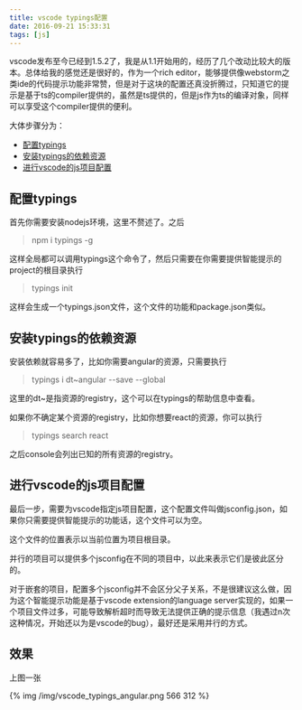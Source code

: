 ```yaml
---
title: vscode typings配置
date: 2016-09-21 15:33:31
tags: [js]
---
```

vscode发布至今已经到1.5.2了，我是从1.1开始用的，经历了几个改动比较大的版本。总体给我的感觉还是很好的，作为一个rich editor，能够提供像webstorm之类ide的代码提示功能非常赞，但是对于这块的配置还真没折腾过，只知道它的提示是基于ts的compiler提供的，虽然是ts提供的，但是js作为ts的编译对象，同样可以享受这个compiler提供的便利。

<!--more-->

大体步骤分为：
* [配置typings](#进行vscode的js项目配置) 
* [安装typings的依赖资源](#安装typings的依赖资源)
* [进行vscode的js项目配置](#进行vscode的js项目配置)

## 配置typings

首先你需要安装nodejs环境，这里不赘述了。之后

> npm i typings -g

这样全局都可以调用typings这个命令了，然后只需要在你需要提供智能提示的project的根目录执行

> typings init

这样会生成一个typings.json文件，这个文件的功能和package.json类似。

## 安装typings的依赖资源

安装依赖就容易多了，比如你需要angular的资源，只需要执行

> typings i dt~angular --save --global

这里的dt~是指资源的registry，这个可以在typings的帮助信息中查看。

如果你不确定某个资源的registry，比如你想要react的资源，你可以执行

> typings search react

之后console会列出已知的所有资源的registry。

## 进行vscode的js项目配置

最后一步，需要为vscode指定js项目配置，这个配置文件叫做jsconfig.json，如果你只需要提供智能提示的功能话，这个文件可以为空。

这个文件的位置表示以当前位置为项目根目录。

并行的项目可以提供多个jsconfig在不同的项目中，以此来表示它们是彼此区分的。

对于嵌套的项目，配置多个jsconfig并不会区分父子关系，不是很建议这么做，因为这个智能提示功能是基于vscode extension的language server实现的，如果一个项目文件过多，可能导致解析超时而导致无法提供正确的提示信息（我遇过n次这种情况，开始还以为是vscode的bug），最好还是采用并行的方式。

## 效果

上图一张

{% img /img/vscode_typings_angular.png 566 312 
%}